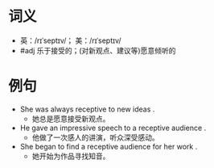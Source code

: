 # 词义
- 英：/rɪˈseptɪv/； 美：/rɪˈseptɪv/
- #adj 乐于接受的；(对新观点、建议等)愿意倾听的
# 例句
- She was always receptive to new ideas .
	- 她总是愿意接受新观点。
- He gave an impressive speech to a receptive audience .
	- 他做了一次感人的讲演，听众深受感动。
- She began to find a receptive audience for her work .
	- 她开始为作品寻找知音。

